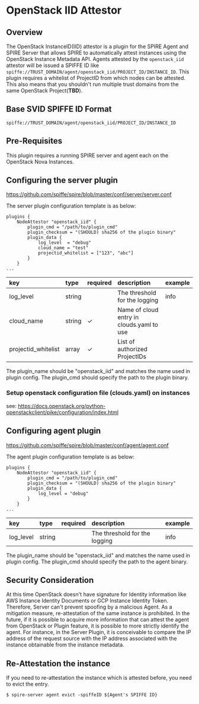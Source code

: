 # OpenStack IID Attestor

## Overview

The OpenStack InstanceID(IID) attestor is a plugin for the SPIRE Agent and SPIRE Server that allows SPIRE to automatically attest instances using the OpenStack Instance Metadata API. Agents attested by the `openstack_iid` attestor will be issued a SPIFFE ID like `spiffe://TRUST_DOMAIN/agent/openstack_iid/PROJECT_ID/INSTANCE_ID`. This plugin requires a whitelist of ProjectID from which nodes can be attested. This also means that you shouldn't run multiple trust domains from the same OpenStack Project(**TBD**).

## Base SVID SPIFFE ID Format

```
spiffe://TRUST_DOMAIN/agent/openstack_iid/PROJECT_ID/INSTANCE_ID
```

## Pre-Requisites

This plugin requires a running SPIRE server and agent each on the OpenStack Nova Instances.

## Configuring the server plugin

https://github.com/spiffe/spire/blob/master/conf/server/server.conf

The server plugin configuration template is as below:

```hcl
plugins {
    NodeAttestor "openstack_iid" {
        plugin_cmd = "/path/to/plugin_cmd"
        plugin_checksum = "(SHOULD) sha256 of the plugin binary"
        plugin_data {
            log_level  = "debug"
            cloud_name = "test"
            projectid_whitelist = ["123", "abc"]
        }
    }
...
```

| key | type | required | description | example |
|:----|:-----|:---------|:------------|:--------|
| log_level  | string |   | The threshold for the logging | info |
| cloud_name | string | ✓ | Name of cloud entry in clouds.yaml to use |  |
| projectid_whitelist | array | ✓ | List of authorized ProjectIDs | |

The plugin_name should be "openstack_iid" and matches the name used in plugin config. The plugin_cmd should specify the path to the plugin binary.

### Setup openstack configuration file (clouds.yaml) on instances

see: https://docs.openstack.org/python-openstackclient/pike/configuration/index.html

## Configuring agent plugin

https://github.com/spiffe/spire/blob/master/conf/agent/agent.conf

The agent plugin configuration template is as below:

```hcl
plugins {
    NodeAttestor "openstack_iid" {
        plugin_cmd = "/path/to/plugin_cmd"
        plugin_checksum = "(SHOULD) sha256 of the plugin binary"
        plugin_data {
            log_level = "debug"
        }
    }
...
```

| key | type | required | description | example |
|:----|:-----|:---------|:------------|:--------|
| log_level  | string |   | The threshold for the logging | info |

The plugin_name should be "openstack_iid" and matches the name used in plugin config. The plugin_cmd should specify the path to the agent binary.

## Security Consideration

At this time OpenStack doesn't have signature for Identity information like AWS Instance Identity Documents or GCP Instance Identity Token. Therefore, Server can't prevent spoofing by a malicious Agent.
As a mitigation measure, re-attestation of the same instance is prohibited.
In the future, if it is possible to acquire more information that can attest the agent from OpenStack or Plugin feature, it is possible to more strictly identify the agent.
For instance, in the Server Plugin, it is conceivable to compare the IP address of the request source with the IP address associated with the instance obtainable from the instance metadata.

## Re-Attestation the instance
If you need to re-attestation the instance which is attested before, you need to evict the entry.

```
$ spire-server agent evict -spiffeID ${Agent's SPIFFE ID}
```